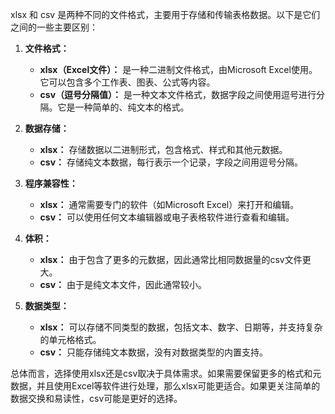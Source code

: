 xlsx 和 csv 是两种不同的文件格式，主要用于存储和传输表格数据。以下是它们之间的一些主要区别：

1. **文件格式：**
   - **xlsx（Excel文件）：** 是一种二进制文件格式，由Microsoft Excel使用。它可以包含多个工作表、图表、公式等内容。
   - **csv（逗号分隔值）：** 是一种文本文件格式，数据字段之间使用逗号进行分隔。它是一种简单的、纯文本的格式。

2. **数据存储：**
   - **xlsx：** 存储数据以二进制形式，包含格式、样式和其他元数据。
   - **csv：** 存储纯文本数据，每行表示一个记录，字段之间用逗号分隔。

3. **程序兼容性：**
   - **xlsx：** 通常需要专门的软件（如Microsoft Excel）来打开和编辑。
   - **csv：** 可以使用任何文本编辑器或电子表格软件进行查看和编辑。

4. **体积：**
   - **xlsx：** 由于包含了更多的元数据，因此通常比相同数据量的csv文件更大。
   - **csv：** 由于是纯文本文件，因此通常较小。

5. **数据类型：**
   - **xlsx：** 可以存储不同类型的数据，包括文本、数字、日期等，并支持复杂的单元格格式。
   - **csv：** 只能存储纯文本数据，没有对数据类型的内置支持。

总体而言，选择使用xlsx还是csv取决于具体需求。如果需要保留更多的格式和元数据，并且使用Excel等软件进行处理，那么xlsx可能更适合。如果更关注简单的数据交换和易读性，csv可能是更好的选择。